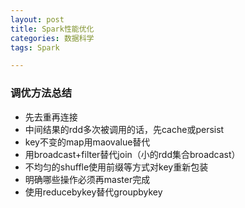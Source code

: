 ```yaml
---
layout: post
title: Spark性能优化
categories: 数据科学
tags: Spark

---
```


### 调优方法总结 ###

- 先去重再连接
- 中间结果的rdd多次被调用的话，先cache或persist
- key不变的map用maovalue替代
- 用broadcast+filter替代join（小的rdd集合broadcast）
- 不均匀的shuffle使用前缀等方式对key重新包装
- 明确哪些操作必须再master完成
- 使用reducebykey替代groupbykey


